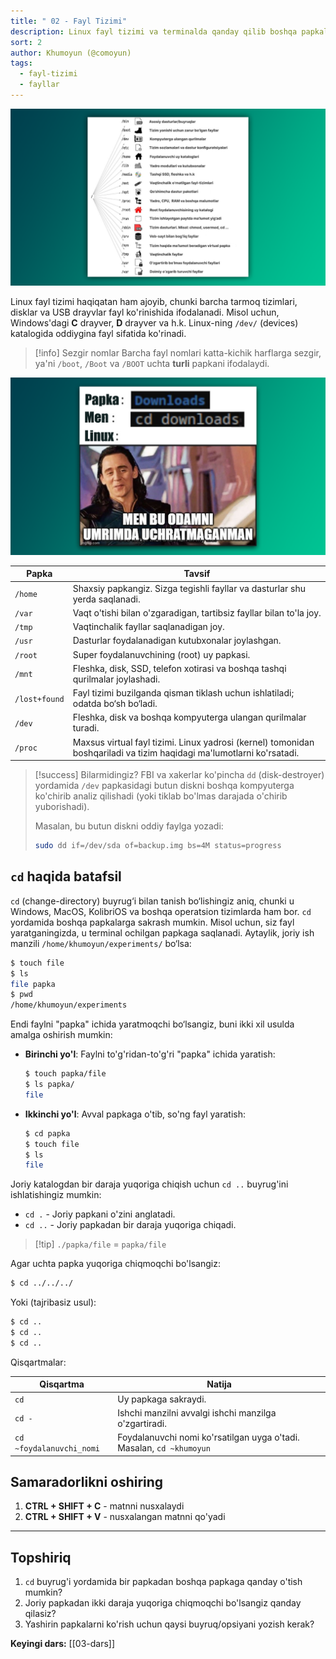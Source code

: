 ```yaml
---
title: " 02 - Fayl Tizimi"
description: Linux fayl tizimi va terminalda qanday qilib boshqa papkalarga "sakrash" haqida bilib olasiz.
sort: 2
author: Khumoyun (@comoyun)
tags:
  - fayl-tizimi
  - fayllar
---
```

![linux-file-system](images/linux-file-system.png)

Linux fayl tizimi haqiqatan ham ajoyib, chunki barcha tarmoq tizimlari, disklar va USB drayvlar fayl ko'rinishida ifodalanadi. Misol uchun, Windows'dagi **C** drayver, **D** drayver va h.k. Linux-ning `/dev/` (devices) katalogida oddiygina fayl sifatida ko'rinadi.

>[!info] Sezgir nomlar
>Barcha fayl nomlari katta-kichik harflarga sezgir, ya'ni `/boot`, `/Boot` va `/BOOT` uchta **turli** papkani ifodalaydi.

![case-sensitivity-meme](images/case-sensitivity-meme.png)

| Papka         | Tavsif                                                                                                                |
| ------------- | --------------------------------------------------------------------------------------------------------------------- |
| `/home`       | Shaxsiy papkangiz. Sizga tegishli fayllar va dasturlar shu yerda saqlanadi.                                           |
| `/var`        | Vaqt o'tishi bilan o'zgaradigan, tartibsiz fayllar bilan to'la joy.                                                   |
| `/tmp`        | Vaqtinchalik fayllar saqlanadigan joy.                                                                                |
| `/usr`        | Dasturlar foydalanadigan kutubxonalar joylashgan.                                                                     |
| `/root`       | Super foydalanuvchining (root) uy papkasi.                                                                            |
| `/mnt`        | Fleshka, disk, SSD, telefon xotirasi va boshqa tashqi qurilmalar joylashadi.                                          |
| `/lost+found` | Fayl tizimi buzilganda qisman tiklash uchun ishlatiladi; odatda bo‘sh bo‘ladi.                                        |
| `/dev`        | Fleshka, disk va boshqa kompyuterga ulangan qurilmalar turadi.                                                        |
| `/proc`       | Maxsus virtual fayl tizimi. Linux yadrosi (kernel) tomonidan boshqariladi va tizim haqidagi ma'lumotlarni ko'rsatadi. |

>[!success] Bilarmidingiz?
>FBI va xakerlar ko'pincha `dd` (disk-destroyer) yordamida `/dev` papkasidagi butun diskni boshqa kompyuterga ko'chirib analiz qilishadi (yoki tiklab bo'lmas darajada o'chirib yuborishadi).
>
>Masalan, bu butun diskni oddiy faylga yozadi:
>
>```bash
>sudo dd if=/dev/sda of=backup.img bs=4M status=progress
>```

## `cd` haqida batafsil

`cd` (change-directory) buyrug‘i bilan tanish bo‘lishingiz aniq, chunki u Windows, MacOS, KolibriOS va boshqa operatsion tizimlarda ham bor. `cd` yordamida boshqa papkalarga sakrash mumkin. Misol uchun, siz fayl yaratganingizda, u terminal ochilgan papkaga saqlanadi. Aytaylik, joriy ish manzili `/home/khumoyun/experiments/` bo‘lsa:

```bash
$ touch file
$ ls
file papka
$ pwd
/home/khumoyun/experiments
```

Endi faylni "papka" ichida yaratmoqchi bo‘lsangiz, buni ikki xil usulda amalga oshirish mumkin:

- **Birinchi yo'l**: Faylni to'g'ridan-to'g'ri "papka" ichida yaratish:

  ```bash
  $ touch papka/file
  $ ls papka/
  file
  ```

- **Ikkinchi yo'l**: Avval papkaga o'tib, so'ng fayl yaratish:

  ```bash
  $ cd papka
  $ touch file
  $ ls
  file
  ```

Joriy katalogdan bir daraja yuqoriga chiqish uchun `cd ..` buyrug'ini ishlatishingiz mumkin:

- `cd .` - Joriy papkani o'zini anglatadi.
- `cd ..` - Joriy papkadan bir daraja yuqoriga chiqadi.

>[!tip] `./papka/file` = `papka/file`

Agar uchta papka yuqoriga chiqmoqchi bo'lsangiz:

```bash
$ cd ../../../
```

Yoki (tajribasiz usul):

```bash
$ cd ..
$ cd ..
$ cd ..
```

Qisqartmalar:

| Qisqartma                | Natija                                                               |
| ------------------------ | -------------------------------------------------------------------- |
| `cd`                     | Uy papkaga sakraydi.                                                 |
| `cd -`                   | Ishchi manzilni avvalgi ishchi manzilga o'zgartiradi.                |
| `cd ~foydalanuvchi_nomi` | Foydalanuvchi nomi ko'rsatilgan uyga o'tadi. Masalan, `cd ~khumoyun` |

## Samaradorlikni oshiring

1. **CTRL + SHIFT + C** - matnni nusxalaydi
2. **CTRL + SHIFT + V** - nusxalangan matnni qo'yadi

---

## Topshiriq

1. `cd` buyrug'i yordamida bir papkadan boshqa papkaga qanday o'tish mumkin?
2. Joriy papkadan ikki daraja yuqoriga chiqmoqchi bo'lsangiz qanday qilasiz?
3. Yashirin papkalarni ko'rish uchun qaysi buyruq/opsiyani yozish kerak?

**Keyingi dars:** [[03-dars]]